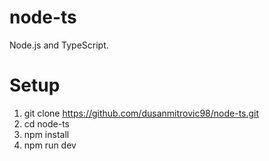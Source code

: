 # node-ts

Node.js and TypeScript.

# Setup

1. git clone https://github.com/dusanmitrovic98/node-ts.git
2. cd node-ts
3. npm install
4. npm run dev
